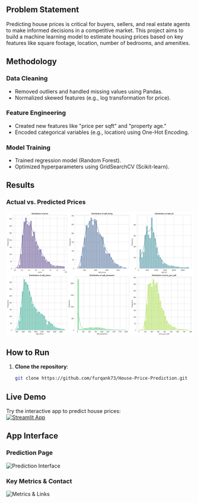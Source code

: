 ## Problem Statement  
Predicting house prices is critical for buyers, sellers, and real estate agents to make informed decisions in a competitive market. This project aims to build a machine learning model to estimate housing prices based on key features like square footage, location, number of bedrooms, and amenities.  

## Methodology  
### Data Cleaning  
- Removed outliers and handled missing values using Pandas.  
- Normalized skewed features (e.g., log transformation for price).  

### Feature Engineering  
- Created new features like "price per sqft" and "property age."  
- Encoded categorical variables (e.g., location) using One-Hot Encoding.  

### Model Training  
- Trained  regression model (Random Forest).  
- Optimized hyperparameters using GridSearchCV (Scikit-learn).  

## Results  
### Actual vs. Predicted Prices  
![Actual vs Predicted](images/top_drivers.png)  

## How to Run  
1. **Clone the repository**:  
   ```bash  
   git clone https://github.com/furqank73/House-Price-Prediction.git  

## Live Demo  
Try the interactive app to predict house prices:  
[![Streamlit App](https://static.streamlit.io/badges/streamlit_badge_black_white.svg)](https://house-price-prediction-furq-an.streamlit.app/) 

## App Interface  
### Prediction Page  
![Prediction Interface](images/Screenshot(154).png)  

### Key Metrics & Contact  
![Metrics & Links](images/Screenshot(155).png)  
